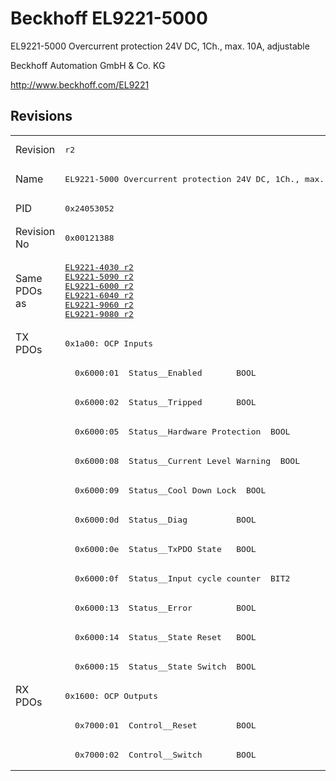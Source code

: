 # Beckhoff EL9221-5000

EL9221-5000 Overcurrent protection 24V DC, 1Ch., max. 10A, adjustable

Beckhoff Automation GmbH & Co. KG

http://www.beckhoff.com/EL9221

## Revisions
<table>
<tr >
<td>Revision</td>
<td><pre>r2</pre></td>
</tr>
<tr >
<td>Name</td>
<td><pre>EL9221-5000 Overcurrent protection 24V DC, 1Ch., max. 10A, adjustable</pre></td>
</tr>
<tr >
<td>PID</td>
<td><pre>0x24053052</pre></td>
</tr>
<tr >
<td>Revision No</td>
<td><pre>0x00121388</pre></td>
</tr>
<tr >
<td>Same PDOs as</td>
<td><pre><a href="EL9221-4030">EL9221-4030 r2</a><br/><a href="EL9221-5090">EL9221-5090 r2</a><br/><a href="EL9221-6000">EL9221-6000 r2</a><br/><a href="EL9221-6040">EL9221-6040 r2</a><br/><a href="EL9221-9060">EL9221-9060 r2</a><br/><a href="EL9221-9080">EL9221-9080 r2</a></pre></td>
</tr>
<tr class="txpdo pdosection">
<td rowspan=12 valign=top>TX PDOs</td>
<td><pre>0x1a00: OCP Inputs</pre></td>
<td></td>
</tr>
<tr class="txpdo">
<td><pre>  0x6000:01  Status__Enabled       BOOL</pre></td>
</tr>
<tr class="txpdo">
<td><pre>  0x6000:02  Status__Tripped       BOOL</pre></td>
</tr>
<tr class="txpdo">
<td><pre>  0x6000:05  Status__Hardware Protection  BOOL</pre></td>
</tr>
<tr class="txpdo">
<td><pre>  0x6000:08  Status__Current Level Warning  BOOL</pre></td>
</tr>
<tr class="txpdo">
<td><pre>  0x6000:09  Status__Cool Down Lock  BOOL</pre></td>
</tr>
<tr class="txpdo">
<td><pre>  0x6000:0d  Status__Diag          BOOL</pre></td>
</tr>
<tr class="txpdo">
<td><pre>  0x6000:0e  Status__TxPDO State   BOOL</pre></td>
</tr>
<tr class="txpdo">
<td><pre>  0x6000:0f  Status__Input cycle counter  BIT2</pre></td>
</tr>
<tr class="txpdo">
<td><pre>  0x6000:13  Status__Error         BOOL</pre></td>
</tr>
<tr class="txpdo">
<td><pre>  0x6000:14  Status__State Reset   BOOL</pre></td>
</tr>
<tr class="txpdo">
<td><pre>  0x6000:15  Status__State Switch  BOOL</pre></td>
</tr>
<tr class="rxpdo pdosection">
<td rowspan=3 valign=top>RX PDOs</td>
<td><pre>0x1600: OCP Outputs</pre></td>
<td></td>
</tr>
<tr class="rxpdo">
<td><pre>  0x7000:01  Control__Reset        BOOL</pre></td>
</tr>
<tr class="rxpdo">
<td><pre>  0x7000:02  Control__Switch       BOOL</pre></td>
</tr>
</table>

